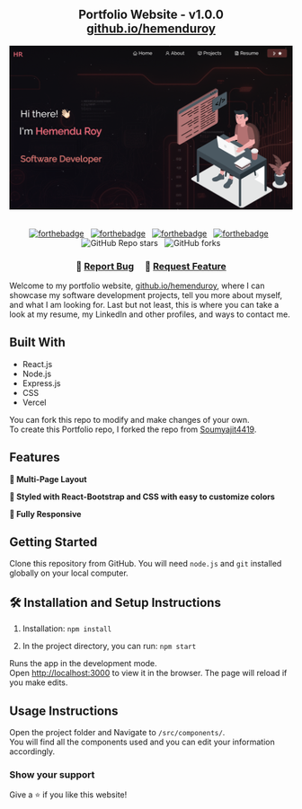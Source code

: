 <h2 align="center">
  Portfolio Website - v1.0.0<br/>
  <a href="https://github.io/hemenduroy" target="_blank">github.io/hemenduroy</a>
</h2>
<div align="center">
  <img alt="Demo" src="./Images/readme-img.png" />
</div>

<br/>

<center>

[![forthebadge](https://forthebadge.com/images/badges/made-with-javascript.svg)](https://forthebadge.com) &nbsp;
[![forthebadge](https://forthebadge.com/images/badges/built-with-love.svg)](https://forthebadge.com) &nbsp;
[![forthebadge](https://forthebadge.com/images/badges/open-source.svg)](https://forthebadge.com) &nbsp;
[![forthebadge](https://forthebadge.com/images/badges/uses-git.svg)](https://forthebadge.com) &nbsp;
![GitHub Repo stars](https://img.shields.io/github/stars/hemenduroy/Portfolio?color=red&logo=github&style=for-the-badge) &nbsp;
![GitHub forks](https://img.shields.io/github/forks/hemenduroy/Portfolio?color=red&logo=github&style=for-the-badge)

</center>

<h3 align="center">
    🔹
    <a href="https://github.com/hemenduroy/Portfolio/issues">Report Bug</a> &nbsp; &nbsp;
    🔹
    <a href="https://github.com/hemenduroy/Portfolio/issues">Request Feature</a>
</h3>

Welcome to my portfolio website, <a href="https://github.io/hemenduroy" target="_blank">github.io/hemenduroy</a>, where I can showcase my software development projects, tell you more about myself, and what I am looking for. Last but not least, this is where you can take a look at my resume, my LinkedIn and other profiles, and ways to contact me.<br/>

## Built With

- React.js
- Node.js
- Express.js
- CSS
- Vercel

You can fork this repo to modify and make changes of your own. <br/>
To create this Portfolio repo, I forked the repo from [Soumyajit4419](https://github.com/soumyajit4419/Portfolio).

## Features

**📖 Multi-Page Layout**

**🎨 Styled with React-Bootstrap and CSS with easy to customize colors**

**📱 Fully Responsive**

## Getting Started

Clone this repository from GitHub. You will need `node.js` and `git` installed globally on your local computer.

## 🛠 Installation and Setup Instructions

1. Installation: `npm install`

2. In the project directory, you can run: `npm start`

Runs the app in the development mode.\
Open [http://localhost:3000](http://localhost:3000) to view it in the browser.
The page will reload if you make edits.

## Usage Instructions

Open the project folder and Navigate to `/src/components/`. <br/>
You will find all the components used and you can edit your information accordingly.

### Show your support

Give a ⭐ if you like this website!
